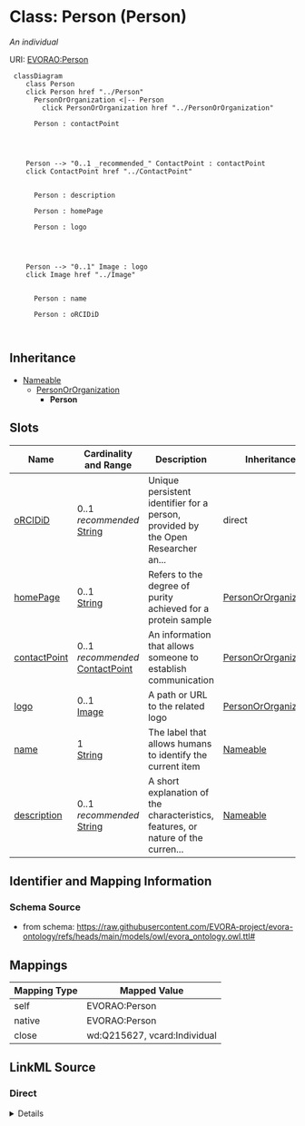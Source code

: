 

# Class: Person (Person)


_An individual_





URI: [EVORAO:Person](https://raw.githubusercontent.com/EVORA-project/evora-ontology/refs/heads/main/models/owl/evora_ontology.owl.ttl#Person)






```mermaid
 classDiagram
    class Person
    click Person href "../Person"
      PersonOrOrganization <|-- Person
        click PersonOrOrganization href "../PersonOrOrganization"
      
      Person : contactPoint
        
          
    
    
    Person --> "0..1 _recommended_" ContactPoint : contactPoint
    click ContactPoint href "../ContactPoint"

        
      Person : description
        
      Person : homePage
        
      Person : logo
        
          
    
    
    Person --> "0..1" Image : logo
    click Image href "../Image"

        
      Person : name
        
      Person : oRCIDiD
        
      
```





## Inheritance
* [Nameable](Nameable.md)
    * [PersonOrOrganization](PersonOrOrganization.md)
        * **Person**



## Slots

| Name | Cardinality and Range | Description | Inheritance |
| ---  | --- | --- | --- |
| [oRCIDiD](oRCIDiD.md) | 0..1 _recommended_ <br/> [String](String.md) | Unique persistent identifier for a person, provided by the Open Researcher an... | direct |
| [homePage](homePage.md) | 0..1 <br/> [String](String.md) | Refers to the degree of purity achieved for a protein sample | [PersonOrOrganization](PersonOrOrganization.md) |
| [contactPoint](contactPoint.md) | 0..1 _recommended_ <br/> [ContactPoint](ContactPoint.md) | An information that allows someone to establish communication | [PersonOrOrganization](PersonOrOrganization.md) |
| [logo](logo.md) | 0..1 <br/> [Image](Image.md) | A path or URL to the related logo | [PersonOrOrganization](PersonOrOrganization.md) |
| [name](name.md) | 1 <br/> [String](String.md) | The label that allows humans to identify the current item | [Nameable](Nameable.md) |
| [description](description.md) | 0..1 _recommended_ <br/> [String](String.md) | A short explanation of the characteristics, features, or nature of the curren... | [Nameable](Nameable.md) |









## Identifier and Mapping Information







### Schema Source


* from schema: https://raw.githubusercontent.com/EVORA-project/evora-ontology/refs/heads/main/models/owl/evora_ontology.owl.ttl#




## Mappings

| Mapping Type | Mapped Value |
| ---  | ---  |
| self | EVORAO:Person |
| native | EVORAO:Person |
| close | wd:Q215627, vcard:Individual |







## LinkML Source

<!-- TODO: investigate https://stackoverflow.com/questions/37606292/how-to-create-tabbed-code-blocks-in-mkdocs-or-sphinx -->

### Direct

<details>
```yaml
name: Person
description: An individual
title: Person
from_schema: https://raw.githubusercontent.com/EVORA-project/evora-ontology/refs/heads/main/models/owl/evora_ontology.owl.ttl#
close_mappings:
- wd:Q215627
- vcard:Individual
is_a: PersonOrOrganization
slots:
- oRCIDiD
slot_usage:
  oRCIDiD:
    name: oRCIDiD
    description: Unique persistent identifier for a person, provided by the Open Researcher
      and Contributor ID (ORCID) organisation
    title: ORCID iD
    range: string
    required: false
    recommended: true
    multivalued: false

```
</details>

### Induced

<details>
```yaml
name: Person
description: An individual
title: Person
from_schema: https://raw.githubusercontent.com/EVORA-project/evora-ontology/refs/heads/main/models/owl/evora_ontology.owl.ttl#
close_mappings:
- wd:Q215627
- vcard:Individual
is_a: PersonOrOrganization
slot_usage:
  oRCIDiD:
    name: oRCIDiD
    description: Unique persistent identifier for a person, provided by the Open Researcher
      and Contributor ID (ORCID) organisation
    title: ORCID iD
    range: string
    required: false
    recommended: true
    multivalued: false
attributes:
  oRCIDiD:
    name: oRCIDiD
    description: Unique persistent identifier for a person, provided by the Open Researcher
      and Contributor ID (ORCID) organisation
    title: ORCID iD
    from_schema: https://raw.githubusercontent.com/EVORA-project/evora-ontology/refs/heads/main/models/owl/evora_ontology.owl.ttl#
    rank: 1000
    alias: oRCIDiD
    owner: Person
    domain_of:
    - Person
    - ContactPoint
    range: string
    required: false
    recommended: true
    multivalued: false
  homePage:
    name: homePage
    description: Refers to the degree of purity achieved for a protein sample. Possible
      values include ">95%" (the protein is highly purified, with more than 95% purity)
      and "Unpurified expression host lysate or partly purified protein" (the protein
      is either unpurified and present in the host cell lysate or only partially purified).
    title: home page
    from_schema: https://raw.githubusercontent.com/EVORA-project/evora-ontology/refs/heads/main/models/owl/evora_ontology.owl.ttl#
    rank: 1000
    alias: homePage
    owner: Person
    domain_of:
    - PersonOrOrganization
    range: string
    required: false
    multivalued: false
  contactPoint:
    name: contactPoint
    description: An information that allows someone to establish communication
    title: contact point
    from_schema: https://raw.githubusercontent.com/EVORA-project/evora-ontology/refs/heads/main/models/owl/evora_ontology.owl.ttl#
    exact_mappings:
    - dcat:contactPoint
    rank: 1000
    alias: contactPoint
    owner: Person
    domain_of:
    - PersonOrOrganization
    - ProductOrService
    range: ContactPoint
    required: false
    recommended: true
    multivalued: false
  logo:
    name: logo
    description: A path or URL to the related logo
    title: logo
    from_schema: https://raw.githubusercontent.com/EVORA-project/evora-ontology/refs/heads/main/models/owl/evora_ontology.owl.ttl#
    rank: 1000
    alias: logo
    owner: Person
    domain_of:
    - PersonOrOrganization
    - License
    - Certification
    range: Image
    required: false
    multivalued: false
  name:
    name: name
    description: The label that allows humans to identify the current item
    title: name
    comments:
    - 'The title of the item should be as short and descriptive as possible. E.g.
      for virus products it should basically be based on the following Pattern:

      "Virus name", "virus host type", "collection year", "country of collection"
      ex "suspected epidemiological origin", "genotype", "strain", "variant name or
      specific feature"'
    from_schema: https://raw.githubusercontent.com/EVORA-project/evora-ontology/refs/heads/main/models/owl/evora_ontology.owl.ttl#
    exact_mappings:
    - dct:title
    close_mappings:
    - rdfs:label
    rank: 1000
    alias: name
    owner: Person
    domain_of:
    - Nameable
    range: string
    required: true
    multivalued: false
  description:
    name: description
    description: A short explanation of the characteristics, features, or nature of
      the current item
    title: description
    comments:
    - 'Describe this item in few lines. This description will serve as a summary to
      present the item.

      '
    from_schema: https://raw.githubusercontent.com/EVORA-project/evora-ontology/refs/heads/main/models/owl/evora_ontology.owl.ttl#
    exact_mappings:
    - dct:description
    rank: 1000
    alias: description
    owner: Person
    domain_of:
    - Nameable
    range: string
    required: false
    recommended: true
    multivalued: false

```
</details>